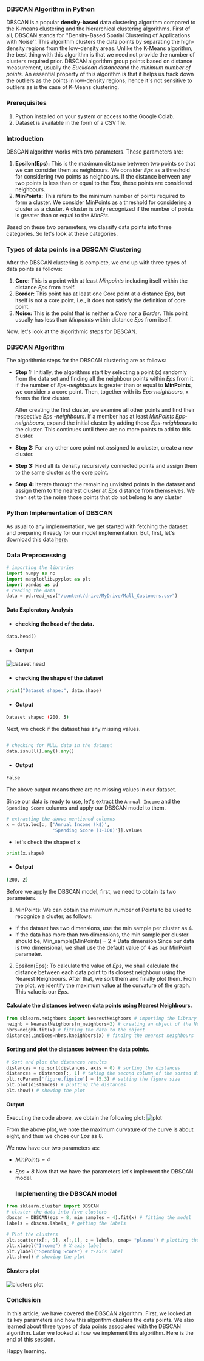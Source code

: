 ### DBSCAN Algorithm in Python
DBSCAN is a popular **density-based** data clustering algorithm compared to the K-means clustering and the hierarchical clustering algorithms. First of all, DBSCAN stands for ''Density-Based Spatial Clustering of Applications with Noise''. This algorithm clusters the data points by separating the high-density regions from the low-density areas. Unlike the K-Means algorithm, the best thing with this algorithm is that we need not provide the number of clusters required prior. DBSCAN algorithm group points based on distance measurement, usually the *Euclidean distance*and the *minimum number of points*. An essential property of this algorithm is that it helps us track down the outliers as the points in low-density regions; hence it's not sensitive to outliers as is the case of K-Means clustering.

### Prerequisites
1. Python installed on your system or access to the Google Colab.
2. Dataset is available in the form of a CSV file.

### Introduction
DBSCAN algorithm works with two parameters. These parameters are:

 1. **Epsilon(Eps):** This is the maximum distance between two points so that we can consider them as neighbours. We consider *Eps* as a threshold for considering two points as neighbours. If the distance between any two points is less than or equal to the *Eps*, these points are considered neighbours. 
2. **MinPoints:** This refers to the minimum number of points required to form a cluster. We consider MinPoints as a threshold for considering a cluster as a cluster. A cluster is only recognized if the number of points is greater than or equal to the *MinPts*.
   
Based on these two parameters, we classify data points into three categories. So let's look at these categories.

### Types of data points in a DBSCAN Clustering
After the DBSCAN clustering is complete, we end up with three types of data points as follows:
1. **Core:** This is a point with at least *Minpoints* including itself within the distance *Eps* from itself.
2. **Border:** This point has at least one Core point at a distance *Eps*, but itself is not a core point, i.e., it does not satisfy the definition of core point.
3. **Noise:** This is the point that is neither a *Core* nor a *Border*. This point usually has less than *Minpoints* within distance *Eps* from itself.

Now, let's look at the algorithmic steps for DBSCAN.

### DBSCAN Algorithm 
The algorithmic steps for the DBSCAN clustering are as follows:

- **Step 1:** Initially, the algorithms start by selecting a point (x) randomly from the data set and finding all the neighbour points within *Eps* from it. If the number of *Eps-neighbours* is greater than or equal to **MinPoints**, we consider x a core point. Then, together with its *Eps-neighbours*, x forms the first cluster. 

  After creating the first cluster, we examine all other points and find their respective *Eps -neighbours*. If a member has at least *MinPoints* *Eps-neighbours*, expand the initial cluster by adding those *Eps-neighbours* to the cluster. This continues until there are no more points to add to this cluster.
  
- **Step 2:** For any other core point not assigned to a cluster, create a new cluster.
  
- **Step 3:** Find all its density recursively connected points and assign them to the same cluster as the core point.
  
- **Step 4:** Iterate through the remaining unvisited points in the dataset and assign them to the nearest cluster at *Eps* distance from themselves. We then set to the noise those points that do not belong to any cluster

### Python Implementation of DBSCAN
As usual to any implementation, we get started with fetching the dataset and preparing it ready for our model implementation. But, first, let's download this data  [here](https://github.com/Daniel695/datasets/blob/main/Mall_Customers.csv).

### Data Preprocessing
```python
# importing the libraries
import numpy as np
import matplotlib.pyplot as plt
import pandas as pd
# reading the data
data = pd.read_csv("/content/drive/MyDrive/Mall_Customers.csv")

```
#### Data Exploratory Analysis 

- #### checking the head of the data.
```python
data.head()

```
- #### Output
![dataset head](/engineering-education/dbscan-clustering-in-python/data-head.png)


- #### checking the shape of the dataset

```python
print("Dataset shape:", data.shape)

```
- #### Output
```bash
Dataset shape: (200, 5)

```
Next, we check if the dataset has any missing values.

```python

# checking for NULL data in the dataset
data.isnull().any().any()

```
- #### Output

```bash
False

```
The above output means there are no missing values in our dataset.

Since our data is ready to use, let's extract the `Annual Income` and the `Spending Score` columns and apply our DBSCAN model to them.

```python
# extracting the above mentioned columns
x = data.loc[:, ['Annual Income (k$)',
                 'Spending Score (1-100)']].values

```
- let's check the shape of x
  
```python
print(x.shape)

```
- #### Output

```bash
(200, 2)

```
Before we apply the DBSCAN model, first, we need to obtain its two parameters.
1. MinPoints:  We can obtain the  minimum number of Points to be used to recognize a cluster, as follows:
- If the dataset has two dimensions, use the min sample per cluster as 4.
- If the data has more than two dimensions, the min sample per cluster should be,
 Min_sample(MinPoints) = 2 * Data dimension
Since our data is two dimensional, we shall use the default value of 4 as our MinPoint parameter. 

2. Epsilon(Eps): To calculate the value of *Eps*, we shall calculate the distance between each data point to its closest neighbour using the Nearest Neighbours. After that, we sort them and finally plot them. From the plot, we identify the maximum value at the curvature of the graph. This value is our *Eps*.

#### Calculate the distances between data points using Nearest Neighbours.
```python
from sklearn.neighbors import NearestNeighbors # importing the library
neighb = NearestNeighbors(n_neighbors=2) # creating an object of the NearestNeighbors class
nbrs=neighb.fit(x) # fitting the data to the object
distances,indices=nbrs.kneighbors(x) # finding the nearest neighbours

```
#### Sorting and plot the distances between the data points.
```python
# Sort and plot the distances results
distances = np.sort(distances, axis = 0) # sorting the distances
distances = distances[:, 1] # taking the second column of the sorted distances
plt.rcParams['figure.figsize'] = (5,3) # setting the figure size
plt.plot(distances) # plotting the distances
plt.show() # showing the plot

```
#### Output
Executing the code above, we obtain the following plot:
![plot](/engineering-education/dbscan-clustering-in-python/distances-plot.png)

From the above plot, we note the maximum curvature of the curve is about eight, and thus we chose our *Eps* as 8.

We now have our two parameters as:
- *MinPoints = 4*
- *Eps = 8*
  Now that we have the parameters let's implement the DBSCAN model.

  ### Implementing the DBSCAN model

```python
from sklearn.cluster import DBSCAN
# cluster the data into five clusters
dbscan = DBSCAN(eps = 8, min_samples = 4).fit(x) # fitting the model
labels = dbscan.labels_ # getting the labels

```

```python
# Plot the clusters
plt.scatter(x[:, 0], x[:,1], c = labels, cmap= "plasma") # plotting the clusters
plt.xlabel("Income") # X-axis label
plt.ylabel("Spending Score") # Y-axis label
plt.show() # showing the plot

```
#### Clusters plot
![clusters plot](/engineering-education/dbscan-clustering-in-python/clusters-plot.png)
### Conclusion
In this article, we have covered the DBSCAN algorithm. First, we looked at its key parameters and how this algorithm clusters the data points. We also learned about three types of data points associated with the DBSCAN algorithm. Later we looked at how we implement this algorithm. 
Here is the end of this session.

Happy learning.
